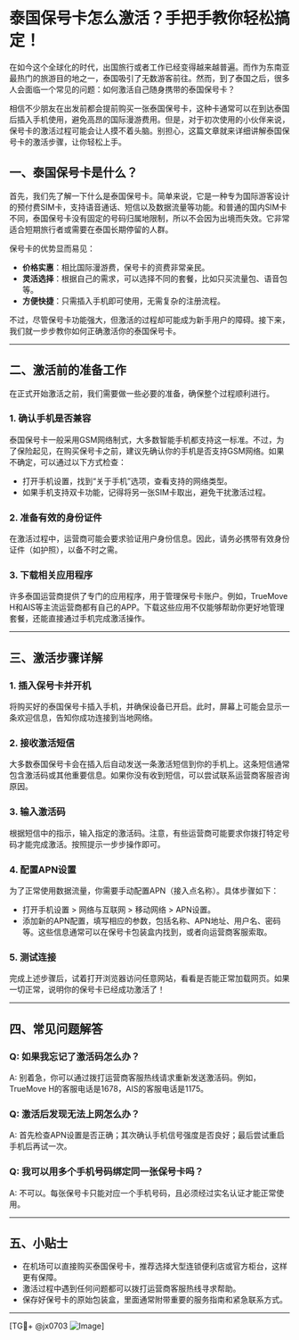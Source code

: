 # 泰国保号卡怎么激活？手把手教你轻松搞定！

在如今这个全球化的时代，出国旅行或者工作已经变得越来越普遍。而作为东南亚最热门的旅游目的地之一，泰国吸引了无数游客前往。然而，到了泰国之后，很多人会面临一个常见的问题：如何激活自己随身携带的泰国保号卡？

相信不少朋友在出发前都会提前购买一张泰国保号卡，这种卡通常可以在到达泰国后插入手机使用，避免高昂的国际漫游费用。但是，对于初次使用的小伙伴来说，保号卡的激活过程可能会让人摸不着头脑。别担心，这篇文章就来详细讲解泰国保号卡的激活步骤，让你轻松上手。

## 一、泰国保号卡是什么？

首先，我们先了解一下什么是泰国保号卡。简单来说，它是一种专为国际游客设计的预付费SIM卡，支持语音通话、短信以及数据流量等功能。和普通的国内SIM卡不同，泰国保号卡没有固定的号码归属地限制，所以不会因为出境而失效。它非常适合短期旅行者或需要在泰国长期停留的人群。

保号卡的优势显而易见：
- **价格实惠**：相比国际漫游费，保号卡的资费非常亲民。
- **灵活选择**：根据自己的需求，可以选择不同的套餐，比如只买流量包、语音包等。
- **方便快捷**：只需插入手机即可使用，无需复杂的注册流程。

不过，尽管保号卡功能强大，但激活的过程却可能成为新手用户的障碍。接下来，我们就一步步教你如何正确激活你的泰国保号卡。

---

## 二、激活前的准备工作

在正式开始激活之前，我们需要做一些必要的准备，确保整个过程顺利进行。

### 1. 确认手机是否兼容
泰国保号卡一般采用GSM网络制式，大多数智能手机都支持这一标准。不过，为了保险起见，在购买保号卡之前，建议先确认你的手机是否支持GSM网络。如果不确定，可以通过以下方式检查：
- 打开手机设置，找到“关于手机”选项，查看支持的网络类型。
- 如果手机支持双卡功能，记得将另一张SIM卡取出，避免干扰激活过程。

### 2. 准备有效的身份证件
在激活过程中，运营商可能会要求验证用户身份信息。因此，请务必携带有效身份证件（如护照），以备不时之需。

### 3. 下载相关应用程序
许多泰国运营商提供了专门的应用程序，用于管理保号卡账户。例如，TrueMove H和AIS等主流运营商都有自己的APP。下载这些应用不仅能够帮助你更好地管理套餐，还能直接通过手机完成激活操作。

---

## 三、激活步骤详解

### 1. 插入保号卡并开机
将购买好的泰国保号卡插入手机，并确保设备已开启。此时，屏幕上可能会显示一条欢迎信息，告知你成功连接到当地网络。

### 2. 接收激活短信
大多数泰国保号卡会在插入后自动发送一条激活短信到你的手机上。这条短信通常包含激活码或其他重要信息。如果你没有收到短信，可以尝试联系运营商客服咨询原因。

### 3. 输入激活码
根据短信中的指示，输入指定的激活码。注意，有些运营商可能要求你拨打特定号码才能完成激活。按照提示一步步操作即可。

### 4. 配置APN设置
为了正常使用数据流量，你需要手动配置APN（接入点名称）。具体步骤如下：
- 打开手机设置 > 网络与互联网 > 移动网络 > APN设置。
- 添加新的APN配置，填写相应的参数，包括名称、APN地址、用户名、密码等。这些信息通常可以在保号卡包装盒内找到，或者向运营商客服索取。

### 5. 测试连接
完成上述步骤后，试着打开浏览器访问任意网站，看看是否能正常加载网页。如果一切正常，说明你的保号卡已经成功激活了！

---

## 四、常见问题解答

### Q: 如果我忘记了激活码怎么办？
A: 别着急，你可以通过拨打运营商客服热线请求重新发送激活码。例如，TrueMove H的客服电话是1678，AIS的客服电话是1175。

### Q: 激活后发现无法上网怎么办？
A: 首先检查APN设置是否正确；其次确认手机信号强度是否良好；最后尝试重启手机后再试一次。

### Q: 我可以用多个手机号码绑定同一张保号卡吗？
A: 不可以。每张保号卡只能对应一个手机号码，且必须经过实名认证才能正常使用。

---

## 五、小贴士

- 在机场可以直接购买泰国保号卡，推荐选择大型连锁便利店或官方柜台，这样更有保障。
- 激活过程中遇到任何问题都可以拨打运营商客服热线寻求帮助。
- 保存好保号卡的原始包装盒，里面通常附带重要的服务指南和紧急联系方式。

---

[TG💪+ @jx0703 ![Image](https://github.com/user-attachments/assets/dbca1d08-cadb-493c-b0ec-ad6f7a83f270)]